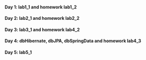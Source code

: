 <h4>Day 1: lab1_1 and homework lab1_2</h4>
<h4>Day 2: lab2_1 and homework lab2_2</h4>
<h4>Day 3: lab3_1 and homework lab4_2</h4>
<h4>Day 4: dbHibernate, dbJPA, dbSpringData and homework lab4_3</h4>
<h4>Day 5: lab5_1</h4>
